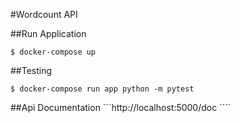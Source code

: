 #Wordcount API

##Run Application
```
$ docker-compose up
```

##Testing
```
$ docker-compose run app python -m pytest
```

##Api Documentation
```http://localhost:5000/doc ````

